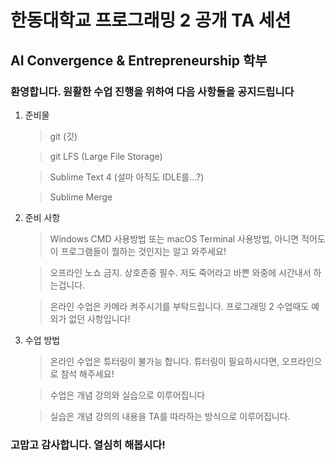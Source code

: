 # 한동대학교 프로그래밍 2 공개 TA 세션
## AI Convergence & Entrepreneurship 학부

### 환영합니다. 원활한 수업 진행을 위하여 다음 사항들을 공지드립니다

1. 준비물 

	> git (깃)

	> git LFS (Large File Storage)

	> Sublime Text 4 (설마 아직도 IDLE를...?)

	> Sublime Merge 


2. 준비 사항

	> Windows CMD 사용방법 또는 macOS Terminal 사용방법, 
		아니면 적어도 이 프로그램들이 뭘하는 것인지는 알고 와주세요!

	> 오프라인 노쇼 금지. 상호존중 필수. 
		저도 죽어라고 바쁜 와중에 시간내서 하는겁니다.

	> 온라인 수업은 카메라 켜주시기를 부탁드립니다. 프로그래밍 2 수업때도
		예외가 없던 사항입니다!


3. 수업 방법

	> 온라인 수업은 튜터링이 불가능 합니다.
		튜터링이 필요하시다면, 오프라인으로 참석 해주세요!

	> 수업은 개념 강의와 실습으로 이루어집니다

	> 실습은 개념 강의의 내용을 TA를 따라하는 방식으로 이루어집니다.


### 고맙고 감사합니다. 열심히 해봅시다!

